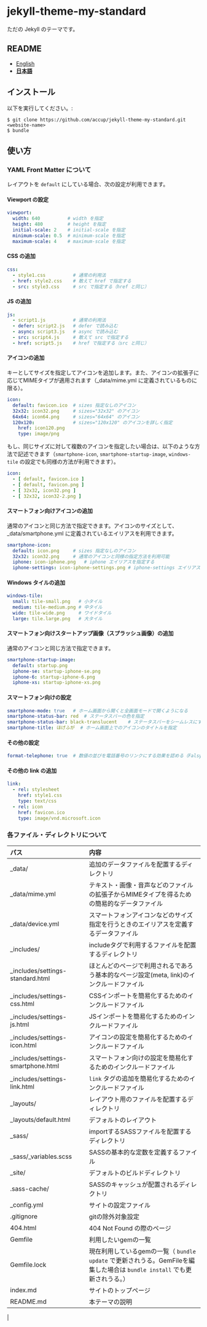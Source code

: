 # jekyll-theme-my-standard
ただの Jekyll のテーマです。

## README
- [English](../README.md)
- [__日本語__](../README/JP.md)

## インストール
以下を実行してください。:

    $ git clone https://github.com/accup/jekyll-theme-my-standard.git <website-name>
    $ bundle


## 使い方
### YAML Front Matter について
レイアウトを `default` にしている場合、次の設定が利用できます。

#### Viewport の設定
```yaml
viewport:
  width: 640          # width を指定
  height: 480         # height を指定
  initial-scale: 2    # initial-scale を指定
  minimum-scale: 0.5  # minimum-scale を指定
  maximum-scale: 4    # maximum-scale を指定
```

#### CSS の追加
```yaml
css:
  - style1.css          # 通常の利用法
  - href: style2.css    # 敢えて href で指定する
  - src: style3.css     # src で指定する（href と同じ）
```

#### JS の追加
```yaml
js:
  - script1.js          # 通常の利用法
  - defer: script2.js   # defer で読み込む
  - async: script3.js   # async で読み込む
  - src: script4.js     # 敢えて src で指定する
  - href: script5.js    # href で指定する（src と同じ）
```

#### アイコンの追加
キーとしてサイズを指定してアイコンを追加します。また、アイコンの拡張子に応じてMIMEタイプが適用されます（_data/mime.yml に定義されているものに限る）。
```yaml
icon:
  default: favicon.ico  # sizes 指定なしのアイコン
  32x32: icon32.png     # sizes="32x32" のアイコン
  64x64: icon64.png     # sizes="64x64" のアイコン
  120x120:              # sizes="120x120" のアイコンを詳しく指定
    href: icon120.png
    type: image/png
```

もし、同じサイズに対して複数のアイコンを指定したい場合は、以下のような方法で記述できます（`smartphone-icon`, `smartphone-startup-image`, `windows-tile` の設定でも同様の方法が利用できます）。
```yaml
icon:
  - [ default, favicon.ico ]
  - [ default, favicon.png ]
  - [ 32x32, icon32.png ]
  - [ 32x32, icon32-2.png ]
```

#### スマートフォン向けアイコンの追加
通常のアイコンと同じ方法で指定できます。アイコンのサイズとして、_data/smartphone.yml に定義されているエイリアスを利用できます。
```yaml
smartphone-icon:
  default: icon.png     # sizes 指定なしのアイコン
  32x32: icon32.png     # 通常のアイコンと同様の指定方法を利用可能
  iphone: icon-iphone.png   # iphone エイリアスを指定する
  iphone-settings: icon-iphone-settings.png # iphone-settings エイリアス
```

#### Windows タイルの追加
```yaml
windows-tile:
  small: tile-small.png   # 小タイル
  medium: tile-medium.png # 中タイル
  wide: tile-wide.png     # ワイドタイル
  large: tile.large.png   # 大タイル
```

#### スマートフォン向けスタートアップ画像（スプラッシュ画像）の追加
通常のアイコンと同じ方法で指定できます。
```yaml
smartphone-startup-image:
  default: startup.png
  iphone-se: startup-iphone-se.png
  iphone-6: startup-iphone-6.png
  iphone-xs: startup-iphone-xs.png
```

#### スマートフォン向けの設定
```yaml
smartphone-mode: true   # ホーム画面から開くと全画面モードで開くようになる
smartphone-status-bar: red  # ステータスバーの色を指定
smartphone-status-bar: black-translucent    # ステータスバーをシームレスにする
smartphone-title: ほげふが  # ホーム画面上でのアイコンのタイトルを指定
```

#### その他の設定
```yaml
format-telephone: true  # 数値の並びを電話番号のリンクにする効果を認める（Falsyな値を指定すると無効にする。デフォルトで無効化される。）
```

#### その他の link の追加
```yaml
link:
  - rel: stylesheet
    href: style1.css
    type: text/css
  - rel: icon
    href: favicon.ico
    type: image/vnd.microsoft.icon
```


### 各ファイル・ディレクトリについて

|パス|内容|
|:--|:--|
|_data/         |追加のデータファイルを配置するディレクトリ
|_data/mime.yml |テキスト・画像・音声などのファイルの拡張子からMIMEタイプを得るための簡易的なデータファイル
|_data/device.yml|スマートフォンアイコンなどのサイズ指定を行うときのエイリアスを定義するデータファイル
|_includes/     |includeタグで利用するファイルを配置するディレクトリ
|_includes/settings-standard.html|ほとんどのページで利用されるであろう基本的なページ設定(meta, link)のインクルードファイル
|_includes/settings-css.html|CSSインポートを簡易化するためのインクルードファイル
|_includes/settings-js.html|JSインポートを簡易化するためのインクルードファイル
|_includes/settings-icon.html|アイコンの設定を簡易化するためのインクルードファイル
|_includes/settings-smartphone.html|スマートフォン向けの設定を簡易化するためのインクルードファイル
|_includes/settings-link.html|`link` タグの追加を簡易化するためのインクルードファイル
|_layouts/      |レイアウト用のファイルを配置するディレクトリ
|_layouts/default.html|デフォルトのレイアウト
|_sass/         |importするSASSファイルを配置するディレクトリ
|_sass/_variables.scss|SASSの基本的な定数を定義するファイル
|_site/         |デフォルトのビルドディレクトリ
|.sass-cache/   |SASSのキャッシュが配置されるディレクトリ
|_config.yml    |サイトの設定ファイル
|.gitignore     |gitの除外対象設定
|404.html       |404 Not Found の際のページ
|Gemfile        |利用したいgemの一覧
|Gemfile.lock   |現在利用しているgemの一覧（ `bundle update` で更新されうる。GemFileを編集した場合は `bundle install` でも更新されうる。）
|index.md       |サイトのトップページ
|README.md      |本テーマの説明
|

